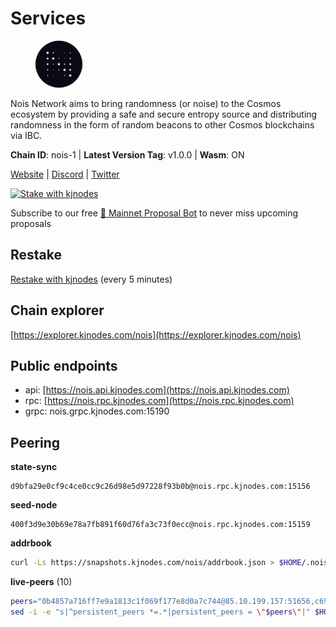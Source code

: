 # Services

<figure><img src="https://raw.githubusercontent.com/kj89/cosmos-images/main/logos/nois.png" alt=""><figcaption></figcaption></figure>

Nois Network aims to bring randomness (or noise)  to the Cosmos ecosystem by providing a safe and  secure entropy source and distributing randomness  in the form of random beacons to other Cosmos blockchains via IBC.

**Chain ID**: nois-1 | **Latest Version Tag**: v1.0.0 | **Wasm**: ON

[Website](https://nois.network) | [Discord](https://discord.gg/dHdpwtEb6F) | [Twitter](https://twitter.com/NoisRNG)

[![Stake with kjnodes](https://i.ibb.co/cr44Q8j/button-stake-with-kjnodes.png)](https://restake.app/nois/noisvaloper1fe7ju873fkknmfrmytaft93y5rlf0xcrqtp39k)

Subscribe to our free [🤖 Mainnet Proposal Bot](https://t.me/kjnodes_proposal_bot) to never miss upcoming proposals

## Restake

[Restake with kjnodes](https://restake.app/nois/noisvaloper1fe7ju873fkknmfrmytaft93y5rlf0xcrqtp39k) (every 5 minutes)
## Chain explorer
[https://explorer.kjnodes.com/nois](https://explorer.kjnodes.com/nois)

## Public endpoints

* api: [https://nois.api.kjnodes.com](https://nois.api.kjnodes.com)
* rpc: [https://nois.rpc.kjnodes.com](https://nois.rpc.kjnodes.com)
* grpc: nois.grpc.kjnodes.com:15190

## Peering

**state-sync**

```text
d9bfa29e0cf9c4ce0cc9c26d98e5d97228f93b0b@nois.rpc.kjnodes.com:15156
```

**seed-node**

```text
400f3d9e30b69e78a7fb891f60d76fa3c73f0ecc@nois.rpc.kjnodes.com:15159
```

**addrbook**
```bash
curl -Ls https://snapshots.kjnodes.com/nois/addrbook.json > $HOME/.noisd/config/addrbook.json
```

**live-peers** (10)
```bash
peers="0b4857a716ff7e9a1813c1f069f177e8d0a7c744@85.10.199.157:51656,c695f41458b08fe87729beffa513f1c38d20d1db@193.70.33.64:17356,eeb51b9e6c7d6de977e3c6419f3bba78263b4b7e@192.99.32.49:26656,d2041f5d812b4fb196d5210a287448b68fe7bef9@95.217.104.49:51656,6ef1914f30ac7becdf2c718b65c61cd618b7021a@57.128.144.242:26656,0cf59ab91e4a96d6e5427d903644edd18d9421d1@142.132.248.138:26786,79d98c9f14f9b4281e3431b8f292b9ce2bc231e8@109.123.251.49:26656,9d21af60ad2568ffcb55a0bd0eb03b6cfa2644c5@49.12.120.113:26656,d4f30672ef58f234fd13b503f7ca3d32ffc4e7a2@45.63.104.164:26656,d9bfa29e0cf9c4ce0cc9c26d98e5d97228f93b0b@65.109.88.38:15156"
sed -i -e "s|^persistent_peers *=.*|persistent_peers = \"$peers\"|" $HOME/.noisd/config/config.toml
```
